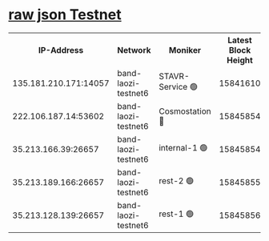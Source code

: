 
[raw json Testnet](https://rpc-check.bandt.stavr.tech/bandt/rpcbandt_result.json)
=

<table><tr><th>IP-Address</th><th>Network</th><th>Moniker</th><th>Latest Block Height</th><th>Earliest Block Height</th><th>Catching Up</th><th>Tx Index</th><th>Voting Power</th><th>Scan Time</th></tr><tr><td>135.181.210.171:14057</td><td>band-laozi-testnet6</td><td>STAVR-Service 🟢</td><td>15841610</td><td>15322501</td><td>False</td><td>on</td><td>0</td><td>2024-02-14T12:08:38.523100828UTC</td></tr><tr><td>222.106.187.14:53602</td><td>band-laozi-testnet6</td><td>Cosmostation 🔴</td><td>15845854</td><td>15423001</td><td>False</td><td>on</td><td>2203623</td><td>2024-02-14T12:08:39.984822459UTC</td></tr><tr><td>35.213.166.39:26657</td><td>band-laozi-testnet6</td><td>internal-1 🟢</td><td>15845854</td><td>15745854</td><td>False</td><td>on</td><td>0</td><td>2024-02-14T12:08:40.869321788UTC</td></tr><tr><td>35.213.189.166:26657</td><td>band-laozi-testnet6</td><td>rest-2 🟢</td><td>15845855</td><td>15745855</td><td>False</td><td>on</td><td>0</td><td>2024-02-14T12:08:41.756502616UTC</td></tr><tr><td>35.213.128.139:26657</td><td>band-laozi-testnet6</td><td>rest-1 🟢</td><td>15845856</td><td>15745856</td><td>False</td><td>on</td><td>0</td><td>2024-02-14T12:08:44.717459819UTC</td></tr></table>
